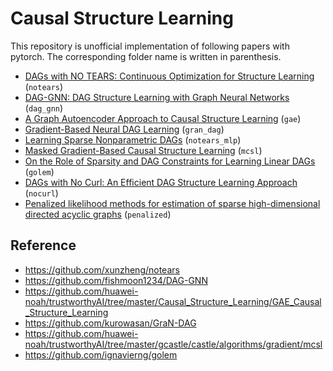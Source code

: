 # Causal Structure Learning

This repository is unofficial implementation of following papers with pytorch. The corresponding folder name is written in parenthesis.

- [DAGs with NO TEARS: Continuous Optimization for Structure Learning](https://proceedings.neurips.cc/paper/2018/file/e347c51419ffb23ca3fd5050202f9c3d-Paper.pdf) (`notears`)
- [DAG-GNN: DAG Structure Learning with Graph Neural Networks](http://proceedings.mlr.press/v97/yu19a/yu19a.pdf) (`dag_gnn`)
- [A Graph Autoencoder Approach to Causal Structure Learning](https://arxiv.org/pdf/1911.07420.pdf) (`gae`)
- [Gradient-Based Neural DAG Learning](https://arxiv.org/pdf/1906.02226.pdf) (`gran_dag`)
- [Learning Sparse Nonparametric DAGs](http://proceedings.mlr.press/v108/zheng20a/zheng20a.pdf) (`notears_mlp`)
- [Masked Gradient-Based Causal Structure Learning](https://epubs.siam.org/doi/pdf/10.1137/1.9781611977172.48) (`mcsl`)
- [On the Role of Sparsity and DAG Constraints for Learning Linear DAGs](https://proceedings.neurips.cc/paper/2020/file/d04d42cdf14579cd294e5079e0745411-Paper.pdf) (`golem`)
- [DAGs with No Curl: An Efficient DAG Structure Learning Approach](http://proceedings.mlr.press/v139/yu21a/yu21a.pdf) (`nocurl`)
- [Penalized likelihood methods for estimation of sparse
high-dimensional directed acyclic graphs](https://academic.oup.com/biomet/article/97/3/519/243918?login=true) (`penalized`)

## Reference

- https://github.com/xunzheng/notears
- https://github.com/fishmoon1234/DAG-GNN
- https://github.com/huawei-noah/trustworthyAI/tree/master/Causal_Structure_Learning/GAE_Causal_Structure_Learning
- https://github.com/kurowasan/GraN-DAG
- https://github.com/huawei-noah/trustworthyAI/tree/master/gcastle/castle/algorithms/gradient/mcsl
- https://github.com/ignavierng/golem